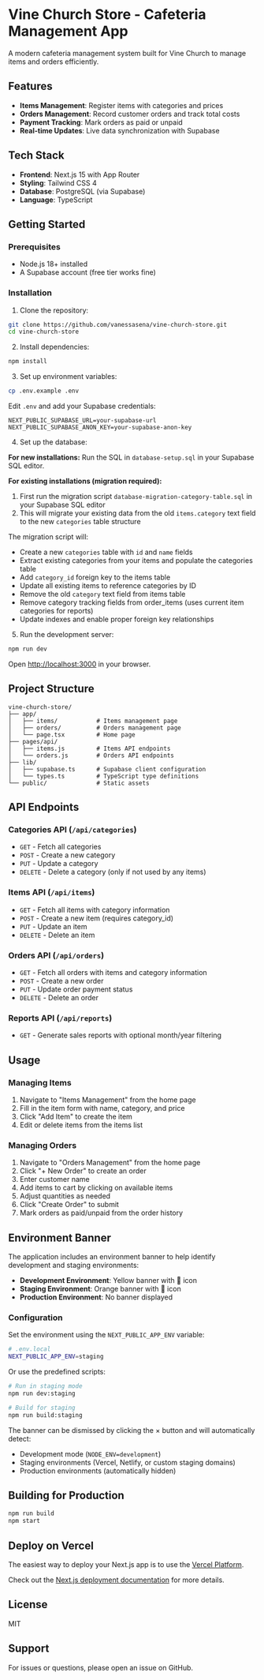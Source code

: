 # Vine Church Store - Cafeteria Management App

A modern cafeteria management system built for Vine Church to manage items and orders efficiently.

## Features

- **Items Management**: Register items with categories and prices
- **Orders Management**: Record customer orders and track total costs
- **Payment Tracking**: Mark orders as paid or unpaid
- **Real-time Updates**: Live data synchronization with Supabase

## Tech Stack

- **Frontend**: Next.js 15 with App Router
- **Styling**: Tailwind CSS 4
- **Database**: PostgreSQL (via Supabase)
- **Language**: TypeScript

## Getting Started

### Prerequisites

- Node.js 18+ installed
- A Supabase account (free tier works fine)

### Installation

1. Clone the repository:
```bash
git clone https://github.com/vanessasena/vine-church-store.git
cd vine-church-store
```

2. Install dependencies:
```bash
npm install
```

3. Set up environment variables:
```bash
cp .env.example .env
```

Edit `.env` and add your Supabase credentials:
```
NEXT_PUBLIC_SUPABASE_URL=your-supabase-url
NEXT_PUBLIC_SUPABASE_ANON_KEY=your-supabase-anon-key
```

4. Set up the database:

**For new installations:**
Run the SQL in `database-setup.sql` in your Supabase SQL editor.

**For existing installations (migration required):**
1. First run the migration script `database-migration-category-table.sql` in your Supabase SQL editor
2. This will migrate your existing data from the old `items.category` text field to the new `categories` table structure

The migration script will:
- Create a new `categories` table with `id` and `name` fields
- Extract existing categories from your items and populate the categories table
- Add `category_id` foreign key to the items table
- Update all existing items to reference categories by ID
- Remove the old `category` text field from items table
- Remove category tracking fields from order_items (uses current item categories for reports)
- Update indexes and enable proper foreign key relationships

5. Run the development server:
```bash
npm run dev
```

Open [http://localhost:3000](http://localhost:3000) in your browser.

## Project Structure

```
vine-church-store/
├── app/
│   ├── items/           # Items management page
│   ├── orders/          # Orders management page
│   └── page.tsx         # Home page
├── pages/api/
│   ├── items.js         # Items API endpoints
│   └── orders.js        # Orders API endpoints
├── lib/
│   ├── supabase.ts      # Supabase client configuration
│   └── types.ts         # TypeScript type definitions
└── public/              # Static assets
```

## API Endpoints

### Categories API (`/api/categories`)

- `GET` - Fetch all categories
- `POST` - Create a new category
- `PUT` - Update a category
- `DELETE` - Delete a category (only if not used by any items)

### Items API (`/api/items`)

- `GET` - Fetch all items with category information
- `POST` - Create a new item (requires category_id)
- `PUT` - Update an item
- `DELETE` - Delete an item

### Orders API (`/api/orders`)

- `GET` - Fetch all orders with items and category information
- `POST` - Create a new order
- `PUT` - Update order payment status
- `DELETE` - Delete an order

### Reports API (`/api/reports`)

- `GET` - Generate sales reports with optional month/year filtering

## Usage

### Managing Items

1. Navigate to "Items Management" from the home page
2. Fill in the item form with name, category, and price
3. Click "Add Item" to create the item
4. Edit or delete items from the items list

### Managing Orders

1. Navigate to "Orders Management" from the home page
2. Click "+ New Order" to create an order
3. Enter customer name
4. Add items to cart by clicking on available items
5. Adjust quantities as needed
6. Click "Create Order" to submit
7. Mark orders as paid/unpaid from the order history

## Environment Banner

The application includes an environment banner to help identify development and staging environments:

- **Development Environment**: Yellow banner with 🚧 icon
- **Staging Environment**: Orange banner with 🔧 icon
- **Production Environment**: No banner displayed

### Configuration

Set the environment using the `NEXT_PUBLIC_APP_ENV` variable:

```bash
# .env.local
NEXT_PUBLIC_APP_ENV=staging
```

Or use the predefined scripts:

```bash
# Run in staging mode
npm run dev:staging

# Build for staging
npm run build:staging
```

The banner can be dismissed by clicking the × button and will automatically detect:
- Development mode (`NODE_ENV=development`)
- Staging environments (Vercel, Netlify, or custom staging domains)
- Production environments (automatically hidden)

## Building for Production

```bash
npm run build
npm start
```

## Deploy on Vercel

The easiest way to deploy your Next.js app is to use the [Vercel Platform](https://vercel.com/new?utm_medium=default-template&filter=next.js&utm_source=create-next-app&utm_campaign=create-next-app-readme).

Check out the [Next.js deployment documentation](https://nextjs.org/docs/app/building-your-application/deploying) for more details.

## License

MIT

## Support

For issues or questions, please open an issue on GitHub.
